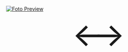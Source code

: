 [![Foto Preview](preview/n232.avif)](https://20essentials.github.io/project-000-232)

<div align="center" style="display: flex; justify-content: center; align-items: center;">
  <a style="text-decoration: none; width: 50px; height: 10px; font-size: 30px; transform: scale(3);" href="https://github.com/20essentials/project-000-231" target="_blank">&#8592;</a>
  &nbsp;&nbsp;
  <a style="text-decoration: none; width: 50px; height: 10px; font-size: 30px; transform: scale(3);" href="https://github.com/20essentials/project-000-233" target="_blank">&#8594;</a>
</div>
